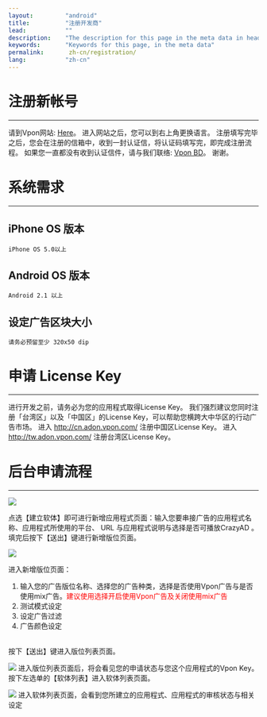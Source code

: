 ```yaml
---
layout:         "android"
title:          "注册开发商"
lead:           ""
description:    "The description for this page in the meta data in header."
keywords:       "Keywords for this page, in the meta data"
permalink:       zh-cn/registration/
lang:           "zh-cn"
---
```


# 注册新帐号
---

请到Vpon网站: [Here]。 进入网站之后，您可以到右上角更换语言。
注册填写完毕之后，您会在注册的信箱中，收到一封认证信，将认证码填写完，即完成注册流程。
如果您一直都没有收到认证信件，请与我们联络: [Vpon BD][5]。 谢谢。

# 系统需求
---

## iPhone OS 版本

`iPhone OS 5.0以上`

## Android OS 版本

`Android 2.1 以上`

## 设定广告区块大小

`请务必预留至少 320x50 dip`


# 申请 License Key
---
进行开发之前，请务必为您的应用程式取得License Key。
我们强烈建议您同时注册「台湾区」以及「中国区」的License
Key，可以帮助您横跨大中华区的行动广告市场。
进入 <http://cn.adon.vpon.com/> 注册中国区License Key。
进入 <http://tw.adon.vpon.com/> 注册台湾区License Key。

# 后台申请流程
---
![][0]

点选【建立软体】即可进行新增应用程式页面：输入您要串接广告的应用程式名称、应用程式所使用的平台、
URL 与应用程式说明与选择是否可播放CrazyAD
。填完后按下【送出】键进行新增版位页面。

 ![][1]

进入新增版位页面：

1.  输入您的广告版位名称、选择您的广告种类，选择是否使用Vpon广告与是否使用mix广告。<font color="red">建议使用选择开启使用Vpon广告及关闭使用mix广告</font>
2.  测试模式设定
3.  设定广告过滤
4.  广告颜色设定
<br>
按下【送出】键进入版位列表页面。

 ![][2]
进入版位列表页面后，将会看见您的申请状态与您这个应用程式的Vpon
Key。按下左选单的【软体列表】进入软体列表页面。


 ![][3]
进入软体列表页面，会看到您所建立的应用程式、应用程式的审核状态与相关设定


  [Here]: http://cn.pub.vpon.com/register.action
  [0]: {{site.baseurl}}/assets/img/SDK400建立应用程式.jpeg
  [1]: {{site.baseurl}}/assets/img/SDK400新增版位.jpeg
  [2]: {{site.baseurl}}/assets/img/trandationchinesefrontserver3.png
  [3]: {{site.baseurl}}/assets/img/trandationchinesefrontserver4.png
  [5]: mailto:bd@vpon.com
